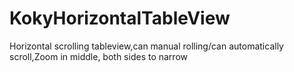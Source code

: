 # KokyHorizontalTableView
Horizontal scrolling tableview,can manual rolling/can automatically scroll,Zoom in middle, both sides to narrow
